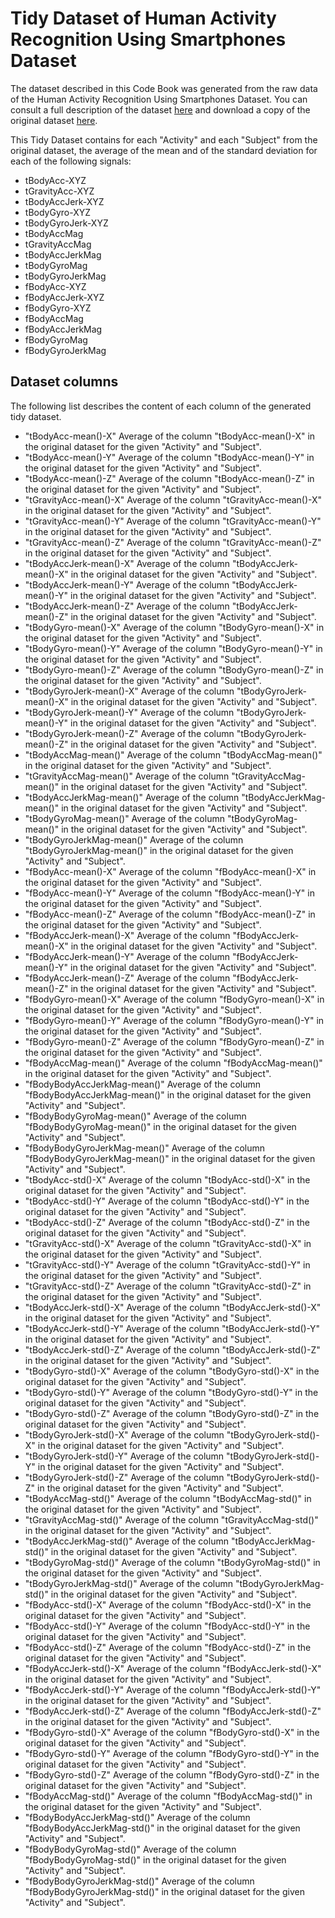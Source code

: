 # Tidy Dataset of Human Activity Recognition Using Smartphones Dataset

The dataset described in this Code Book was generated from the raw data of the Human Activity Recognition Using Smartphones Dataset. You can consult a full description of the dataset [here](http://archive.ics.uci.edu/ml/datasets/Human+Activity+Recognition+Using+Smartphones) and download a copy of the original dataset [here](https://d396qusza40orc.cloudfront.net/getdata%2Fprojectfiles%2FUCI%20HAR%20Dataset.zip).

This Tidy Dataset contains for each "Activity" and each "Subject" from the original dataset, the average of the mean and of the standard deviation for each of the following signals:

* tBodyAcc-XYZ
* tGravityAcc-XYZ
* tBodyAccJerk-XYZ
* tBodyGyro-XYZ
* tBodyGyroJerk-XYZ
* tBodyAccMag
* tGravityAccMag
* tBodyAccJerkMag
* tBodyGyroMag
* tBodyGyroJerkMag
* fBodyAcc-XYZ
* fBodyAccJerk-XYZ
* fBodyGyro-XYZ
* fBodyAccMag
* fBodyAccJerkMag
* fBodyGyroMag
* fBodyGyroJerkMag

## Dataset columns

The following list describes the content of each column of the generated tidy dataset.

* "tBodyAcc-mean()-X"
	Average of the column "tBodyAcc-mean()-X" in the original dataset for the given "Activity" and "Subject".
* "tBodyAcc-mean()-Y"
	Average of the column "tBodyAcc-mean()-Y" in the original dataset for the given "Activity" and "Subject".
* "tBodyAcc-mean()-Z"
	Average of the column "tBodyAcc-mean()-Z" in the original dataset for the given "Activity" and "Subject".
* "tGravityAcc-mean()-X"
	Average of the column "tGravityAcc-mean()-X" in the original dataset for the given "Activity" and "Subject".
* "tGravityAcc-mean()-Y"
	Average of the column "tGravityAcc-mean()-Y" in the original dataset for the given "Activity" and "Subject".
* "tGravityAcc-mean()-Z"
	Average of the column "tGravityAcc-mean()-Z" in the original dataset for the given "Activity" and "Subject".
* "tBodyAccJerk-mean()-X"
	Average of the column "tBodyAccJerk-mean()-X" in the original dataset for the given "Activity" and "Subject".
* "tBodyAccJerk-mean()-Y"
	Average of the column "tBodyAccJerk-mean()-Y" in the original dataset for the given "Activity" and "Subject".
* "tBodyAccJerk-mean()-Z"
	Average of the column "tBodyAccJerk-mean()-Z" in the original dataset for the given "Activity" and "Subject".
* "tBodyGyro-mean()-X"
	Average of the column "tBodyGyro-mean()-X" in the original dataset for the given "Activity" and "Subject".
* "tBodyGyro-mean()-Y"
	Average of the column "tBodyGyro-mean()-Y" in the original dataset for the given "Activity" and "Subject".
* "tBodyGyro-mean()-Z"
	Average of the column "tBodyGyro-mean()-Z" in the original dataset for the given "Activity" and "Subject".
* "tBodyGyroJerk-mean()-X"
	Average of the column "tBodyGyroJerk-mean()-X" in the original dataset for the given "Activity" and "Subject".
* "tBodyGyroJerk-mean()-Y"
	Average of the column "tBodyGyroJerk-mean()-Y" in the original dataset for the given "Activity" and "Subject".
* "tBodyGyroJerk-mean()-Z"
	Average of the column "tBodyGyroJerk-mean()-Z" in the original dataset for the given "Activity" and "Subject".
* "tBodyAccMag-mean()"
	Average of the column "tBodyAccMag-mean()" in the original dataset for the given "Activity" and "Subject".
* "tGravityAccMag-mean()"
	Average of the column "tGravityAccMag-mean()" in the original dataset for the given "Activity" and "Subject".
* "tBodyAccJerkMag-mean()"
	Average of the column "tBodyAccJerkMag-mean()" in the original dataset for the given "Activity" and "Subject".
* "tBodyGyroMag-mean()"
	Average of the column "tBodyGyroMag-mean()" in the original dataset for the given "Activity" and "Subject".
* "tBodyGyroJerkMag-mean()"
	Average of the column "tBodyGyroJerkMag-mean()" in the original dataset for the given "Activity" and "Subject".
* "fBodyAcc-mean()-X"
	Average of the column "fBodyAcc-mean()-X" in the original dataset for the given "Activity" and "Subject".
* "fBodyAcc-mean()-Y"
	Average of the column "fBodyAcc-mean()-Y" in the original dataset for the given "Activity" and "Subject".
* "fBodyAcc-mean()-Z"
	Average of the column "fBodyAcc-mean()-Z" in the original dataset for the given "Activity" and "Subject".
* "fBodyAccJerk-mean()-X"
	Average of the column "fBodyAccJerk-mean()-X" in the original dataset for the given "Activity" and "Subject".
* "fBodyAccJerk-mean()-Y"
	Average of the column "fBodyAccJerk-mean()-Y" in the original dataset for the given "Activity" and "Subject".
* "fBodyAccJerk-mean()-Z"
	Average of the column "fBodyAccJerk-mean()-Z" in the original dataset for the given "Activity" and "Subject".
* "fBodyGyro-mean()-X"
	Average of the column "fBodyGyro-mean()-X" in the original dataset for the given "Activity" and "Subject".
* "fBodyGyro-mean()-Y"
	Average of the column "fBodyGyro-mean()-Y" in the original dataset for the given "Activity" and "Subject".
* "fBodyGyro-mean()-Z"
	Average of the column "fBodyGyro-mean()-Z" in the original dataset for the given "Activity" and "Subject".
* "fBodyAccMag-mean()"
	Average of the column "fBodyAccMag-mean()" in the original dataset for the given "Activity" and "Subject".
* "fBodyBodyAccJerkMag-mean()"
	Average of the column "fBodyBodyAccJerkMag-mean()" in the original dataset for the given "Activity" and "Subject".
* "fBodyBodyGyroMag-mean()"
	Average of the column "fBodyBodyGyroMag-mean()" in the original dataset for the given "Activity" and "Subject".
* "fBodyBodyGyroJerkMag-mean()"
	Average of the column "fBodyBodyGyroJerkMag-mean()" in the original dataset for the given "Activity" and "Subject".
* "tBodyAcc-std()-X"
	Average of the column "tBodyAcc-std()-X" in the original dataset for the given "Activity" and "Subject".
* "tBodyAcc-std()-Y"
	Average of the column "tBodyAcc-std()-Y" in the original dataset for the given "Activity" and "Subject".
* "tBodyAcc-std()-Z"
	Average of the column "tBodyAcc-std()-Z" in the original dataset for the given "Activity" and "Subject".
* "tGravityAcc-std()-X"
	Average of the column "tGravityAcc-std()-X" in the original dataset for the given "Activity" and "Subject".
* "tGravityAcc-std()-Y"
	Average of the column "tGravityAcc-std()-Y" in the original dataset for the given "Activity" and "Subject".
* "tGravityAcc-std()-Z"
	Average of the column "tGravityAcc-std()-Z" in the original dataset for the given "Activity" and "Subject".
* "tBodyAccJerk-std()-X"
	Average of the column "tBodyAccJerk-std()-X" in the original dataset for the given "Activity" and "Subject".
* "tBodyAccJerk-std()-Y"
	Average of the column "tBodyAccJerk-std()-Y" in the original dataset for the given "Activity" and "Subject".
* "tBodyAccJerk-std()-Z"
	Average of the column "tBodyAccJerk-std()-Z" in the original dataset for the given "Activity" and "Subject".
* "tBodyGyro-std()-X"
	Average of the column "tBodyGyro-std()-X" in the original dataset for the given "Activity" and "Subject".
* "tBodyGyro-std()-Y"
	Average of the column "tBodyGyro-std()-Y" in the original dataset for the given "Activity" and "Subject".
* "tBodyGyro-std()-Z"
	Average of the column "tBodyGyro-std()-Z" in the original dataset for the given "Activity" and "Subject".
* "tBodyGyroJerk-std()-X"
	Average of the column "tBodyGyroJerk-std()-X" in the original dataset for the given "Activity" and "Subject".
* "tBodyGyroJerk-std()-Y"
	Average of the column "tBodyGyroJerk-std()-Y" in the original dataset for the given "Activity" and "Subject".
* "tBodyGyroJerk-std()-Z"
	Average of the column "tBodyGyroJerk-std()-Z" in the original dataset for the given "Activity" and "Subject".
* "tBodyAccMag-std()"
	Average of the column "tBodyAccMag-std()" in the original dataset for the given "Activity" and "Subject".
* "tGravityAccMag-std()"
	Average of the column "tGravityAccMag-std()" in the original dataset for the given "Activity" and "Subject".
* "tBodyAccJerkMag-std()"
	Average of the column "tBodyAccJerkMag-std()" in the original dataset for the given "Activity" and "Subject".
* "tBodyGyroMag-std()"
	Average of the column "tBodyGyroMag-std()" in the original dataset for the given "Activity" and "Subject".
* "tBodyGyroJerkMag-std()"
	Average of the column "tBodyGyroJerkMag-std()" in the original dataset for the given "Activity" and "Subject".
* "fBodyAcc-std()-X"
	Average of the column "fBodyAcc-std()-X" in the original dataset for the given "Activity" and "Subject".
* "fBodyAcc-std()-Y"
	Average of the column "fBodyAcc-std()-Y" in the original dataset for the given "Activity" and "Subject".
* "fBodyAcc-std()-Z"
	Average of the column "fBodyAcc-std()-Z" in the original dataset for the given "Activity" and "Subject".
* "fBodyAccJerk-std()-X"
	Average of the column "fBodyAccJerk-std()-X" in the original dataset for the given "Activity" and "Subject".
* "fBodyAccJerk-std()-Y"
	Average of the column "fBodyAccJerk-std()-Y" in the original dataset for the given "Activity" and "Subject".
* "fBodyAccJerk-std()-Z"
	Average of the column "fBodyAccJerk-std()-Z" in the original dataset for the given "Activity" and "Subject".
* "fBodyGyro-std()-X"
	Average of the column "fBodyGyro-std()-X" in the original dataset for the given "Activity" and "Subject".
* "fBodyGyro-std()-Y"
	Average of the column "fBodyGyro-std()-Y" in the original dataset for the given "Activity" and "Subject".
* "fBodyGyro-std()-Z"
	Average of the column "fBodyGyro-std()-Z" in the original dataset for the given "Activity" and "Subject".
* "fBodyAccMag-std()"
	Average of the column "fBodyAccMag-std()" in the original dataset for the given "Activity" and "Subject".
* "fBodyBodyAccJerkMag-std()"
	Average of the column "fBodyBodyAccJerkMag-std()" in the original dataset for the given "Activity" and "Subject".
* "fBodyBodyGyroMag-std()"
	Average of the column "fBodyBodyGyroMag-std()" in the original dataset for the given "Activity" and "Subject".
* "fBodyBodyGyroJerkMag-std()"
	Average of the column "fBodyBodyGyroJerkMag-std()" in the original dataset for the given "Activity" and "Subject".
